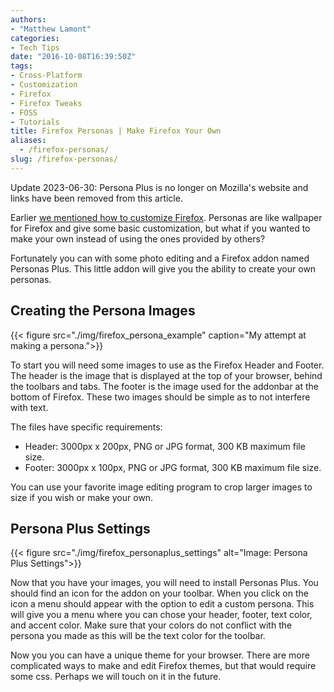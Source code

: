 ```yaml
---
authors: 
- "Matthew Lamont"
categories:
- Tech Tips
date: "2016-10-08T16:39:50Z"
tags:
- Cross-Platform
- Customization
- Firefox
- Firefox Tweaks
- FOSS
- Tutorials
title: Firefox Personas | Make Firefox Your Own
aliases:
  - /firefox-personas/
slug: /firefox-personas/
---
```


Update 2023-06-30: Persona Plus is no longer on Mozilla's website and links have been removed from this article.

Earlier [we mentioned how to customize Firefox](https://www.blog.mattlamont.com/customizing-firefox). Personas are like wallpaper for Firefox and give some basic customization, but what if you wanted to make your own instead of using the ones provided by others?

Fortunately you can with some photo editing and a Firefox addon named Personas Plus. This little addon will give you the ability to create your own personas.

## Creating the Persona Images

{{< figure src="./img/firefox_persona_example" caption="My attempt at making a persona.">}}

To start you will need some images to use as the Firefox Header and Footer. The header is the image that is displayed at the top of your browser, behind the toolbars and tabs. The footer is the image used for the addonbar at the bottom of Firefox. These two images should be simple as to not interfere with text.

The files have specific requirements:

* Header: 3000px x 200px, PNG or JPG format, 300 KB maximum file size.
* Footer: 3000px x 100px, PNG or JPG format, 300 KB maximum file size.

You can use your favorite image editing program to crop larger images to size if you wish or make your own.

## Persona Plus Settings

{{< figure src="./img/firefox_personaplus_settings" alt="Image: Persona Plus Settings">}}

Now that you have your images, you will need to install Personas Plus. You should find an icon for the addon on your toolbar. When you click on the icon a menu should appear with the option to edit a custom persona. This will give you a menu where you can chose your header, footer, text color, and accent color. Make sure that your colors do not conflict with the persona you made as this will be the text color for the toolbar.

Now you you can have a unique theme for your browser. There are more complicated ways to make and edit Firefox themes, but that would require some css. Perhaps we will touch on it in the future.
